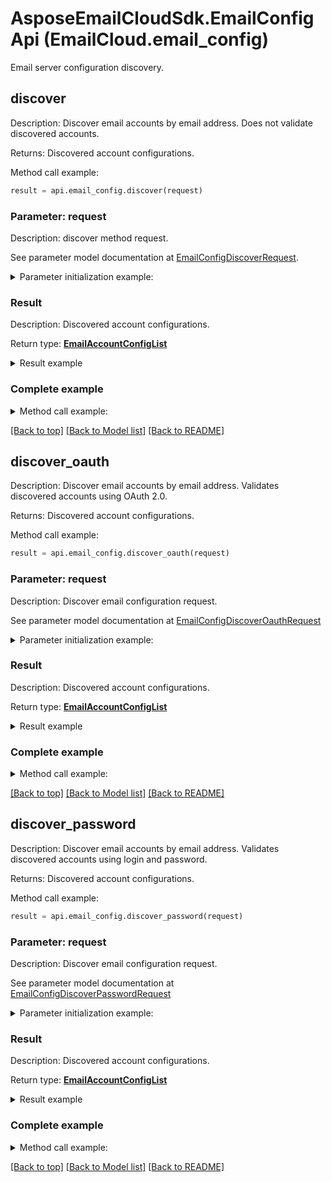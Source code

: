 # AsposeEmailCloudSdk.EmailConfigApi (EmailCloud.email_config)

Email server configuration discovery.

<a name="discover"></a>
## discover

Description: Discover email accounts by email address. Does not validate discovered accounts.             

Returns: Discovered account configurations.

Method call example:
```python
result = api.email_config.discover(request)
```

### Parameter: request

Description: discover method request.

See parameter model documentation at [EmailConfigDiscoverRequest](EmailConfigDiscoverRequest.md).

<details>
    <summary>Parameter initialization example:</summary>
    
```python
request = models.EmailConfigDiscoverRequest()
```

</details>

### Result

Description: Discovered account configurations.

Return type: [**EmailAccountConfigList**](EmailAccountConfigList.md)

<details>
    <summary>Result example</summary>

```python
result = models.EmailAccountConfigList(
    value=[
        models.EmailAccountConfig(
            display_name='Google Mail',
            host='imap.gmail.com',
            port=993,
            socket_type='SSLAuto',
            authentication_types=[
                'PasswordCleartext',
                'OAuth2'],
            extra_info=[
                models.NameValuePair(
                    name='Enable: You need to enable IMAP access',
                    value='https://mail.google.com/mail/?ui=2&shva=1#settings/fwdandpop')]),
        models.EmailAccountConfig(
            display_name='Google Mail',
            protocol_type='SMTP',
            host='smtp.gmail.com',
            port=465,
            socket_type='SSLAuto',
            authentication_types=[
                'PasswordCleartext',
                'OAuth2'],
            extra_info=[
                models.NameValuePair(
                    name='Enable: You need to enable IMAP access',
                    value='https://mail.google.com/mail/?ui=2&shva=1#settings/fwdandpop')]),
        models.EmailAccountConfig(
            display_name='Google Mail',
            protocol_type='POP3',
            host='pop.gmail.com',
            port=995,
            socket_type='SSLAuto',
            authentication_types=[
                'PasswordCleartext',
                'OAuth2'],
            extra_info=[
                models.NameValuePair(
                    name='Enable: You need to enable IMAP access',
                    value='https://mail.google.com/mail/?ui=2&shva=1#settings/fwdandpop')])])
```
</details>

### Complete example

<details>
    <summary>Method call example:</summary>

```python
api = EmailCloud(app_key, app_sid)

// Prepare parameters:
request = models.EmailConfigDiscoverRequest()

// Call method:
result = api.email_config.discover(request)

// Result example:
result = models.EmailAccountConfigList(
    value=[
        models.EmailAccountConfig(
            display_name='Google Mail',
            host='imap.gmail.com',
            port=993,
            socket_type='SSLAuto',
            authentication_types=[
                'PasswordCleartext',
                'OAuth2'],
            extra_info=[
                models.NameValuePair(
                    name='Enable: You need to enable IMAP access',
                    value='https://mail.google.com/mail/?ui=2&shva=1#settings/fwdandpop')]),
        models.EmailAccountConfig(
            display_name='Google Mail',
            protocol_type='SMTP',
            host='smtp.gmail.com',
            port=465,
            socket_type='SSLAuto',
            authentication_types=[
                'PasswordCleartext',
                'OAuth2'],
            extra_info=[
                models.NameValuePair(
                    name='Enable: You need to enable IMAP access',
                    value='https://mail.google.com/mail/?ui=2&shva=1#settings/fwdandpop')]),
        models.EmailAccountConfig(
            display_name='Google Mail',
            protocol_type='POP3',
            host='pop.gmail.com',
            port=995,
            socket_type='SSLAuto',
            authentication_types=[
                'PasswordCleartext',
                'OAuth2'],
            extra_info=[
                models.NameValuePair(
                    name='Enable: You need to enable IMAP access',
                    value='https://mail.google.com/mail/?ui=2&shva=1#settings/fwdandpop')])])
```

</details>

[[Back to top]](#) [[Back to Model list]](Models.md) [[Back to README]](README.md)
<a name="discover_oauth"></a>
## discover_oauth

Description: Discover email accounts by email address. Validates discovered accounts using OAuth 2.0.             

Returns: Discovered account configurations.

Method call example:
```python
result = api.email_config.discover_oauth(request)
```

### Parameter: request

Description: Discover email configuration request.

See parameter model documentation at [EmailConfigDiscoverOauthRequest](EmailConfigDiscoverOauthRequest.md)

<details>
    <summary>Parameter initialization example:</summary>
    
```python
request = models.EmailConfigDiscoverOauthRequest(
    client_id='ClientId',
    client_secret='ClientSecret',
    refresh_token='RefreshToken',
    address='example@aspose.com',
    fast_processing=True)
```

</details>

### Result

Description: Discovered account configurations.

Return type: [**EmailAccountConfigList**](EmailAccountConfigList.md)

<details>
    <summary>Result example</summary>

```python
result = models.EmailAccountConfigList(
    value=[
        models.EmailAccountConfig(
            display_name='Google Mail',
            host='imap.gmail.com',
            port=993,
            socket_type='SSLAuto',
            authentication_types=[
                'PasswordCleartext',
                'OAuth2'],
            extra_info=[
                models.NameValuePair(
                    name='Enable: You need to enable IMAP access',
                    value='https://mail.google.com/mail/?ui=2&shva=1#settings/fwdandpop')]),
        models.EmailAccountConfig(
            display_name='Google Mail',
            protocol_type='SMTP',
            host='smtp.gmail.com',
            port=465,
            socket_type='SSLAuto',
            authentication_types=[
                'PasswordCleartext',
                'OAuth2'],
            extra_info=[
                models.NameValuePair(
                    name='Enable: You need to enable IMAP access',
                    value='https://mail.google.com/mail/?ui=2&shva=1#settings/fwdandpop')]),
        models.EmailAccountConfig(
            display_name='Google Mail',
            protocol_type='POP3',
            host='pop.gmail.com',
            port=995,
            socket_type='SSLAuto',
            authentication_types=[
                'PasswordCleartext',
                'OAuth2'],
            extra_info=[
                models.NameValuePair(
                    name='Enable: You need to enable IMAP access',
                    value='https://mail.google.com/mail/?ui=2&shva=1#settings/fwdandpop')])])
```
</details>

### Complete example

<details>
    <summary>Method call example:</summary>

```python
api = EmailCloud(app_key, app_sid)

// Prepare parameters:
request = models.EmailConfigDiscoverOauthRequest(
    client_id='ClientId',
    client_secret='ClientSecret',
    refresh_token='RefreshToken',
    address='example@aspose.com',
    fast_processing=True)

// Call method:
result = api.email_config.discover_oauth(request)

// Result example:
result = models.EmailAccountConfigList(
    value=[
        models.EmailAccountConfig(
            display_name='Google Mail',
            host='imap.gmail.com',
            port=993,
            socket_type='SSLAuto',
            authentication_types=[
                'PasswordCleartext',
                'OAuth2'],
            extra_info=[
                models.NameValuePair(
                    name='Enable: You need to enable IMAP access',
                    value='https://mail.google.com/mail/?ui=2&shva=1#settings/fwdandpop')]),
        models.EmailAccountConfig(
            display_name='Google Mail',
            protocol_type='SMTP',
            host='smtp.gmail.com',
            port=465,
            socket_type='SSLAuto',
            authentication_types=[
                'PasswordCleartext',
                'OAuth2'],
            extra_info=[
                models.NameValuePair(
                    name='Enable: You need to enable IMAP access',
                    value='https://mail.google.com/mail/?ui=2&shva=1#settings/fwdandpop')]),
        models.EmailAccountConfig(
            display_name='Google Mail',
            protocol_type='POP3',
            host='pop.gmail.com',
            port=995,
            socket_type='SSLAuto',
            authentication_types=[
                'PasswordCleartext',
                'OAuth2'],
            extra_info=[
                models.NameValuePair(
                    name='Enable: You need to enable IMAP access',
                    value='https://mail.google.com/mail/?ui=2&shva=1#settings/fwdandpop')])])
```

</details>

[[Back to top]](#) [[Back to Model list]](Models.md) [[Back to README]](README.md)
<a name="discover_password"></a>
## discover_password

Description: Discover email accounts by email address. Validates discovered accounts using login and password.             

Returns: Discovered account configurations.

Method call example:
```python
result = api.email_config.discover_password(request)
```

### Parameter: request

Description: Discover email configuration request.

See parameter model documentation at [EmailConfigDiscoverPasswordRequest](EmailConfigDiscoverPasswordRequest.md)

<details>
    <summary>Parameter initialization example:</summary>
    
```python
request = models.EmailConfigDiscoverPasswordRequest(
    password='password',
    address='example@aspose.com',
    fast_processing=True)
```

</details>

### Result

Description: Discovered account configurations.

Return type: [**EmailAccountConfigList**](EmailAccountConfigList.md)

<details>
    <summary>Result example</summary>

```python
result = models.EmailAccountConfigList(
    value=[
        models.EmailAccountConfig(
            display_name='Google Mail',
            host='imap.gmail.com',
            port=993,
            socket_type='SSLAuto',
            authentication_types=[
                'PasswordCleartext',
                'OAuth2'],
            extra_info=[
                models.NameValuePair(
                    name='Enable: You need to enable IMAP access',
                    value='https://mail.google.com/mail/?ui=2&shva=1#settings/fwdandpop')]),
        models.EmailAccountConfig(
            display_name='Google Mail',
            protocol_type='SMTP',
            host='smtp.gmail.com',
            port=465,
            socket_type='SSLAuto',
            authentication_types=[
                'PasswordCleartext',
                'OAuth2'],
            extra_info=[
                models.NameValuePair(
                    name='Enable: You need to enable IMAP access',
                    value='https://mail.google.com/mail/?ui=2&shva=1#settings/fwdandpop')]),
        models.EmailAccountConfig(
            display_name='Google Mail',
            protocol_type='POP3',
            host='pop.gmail.com',
            port=995,
            socket_type='SSLAuto',
            authentication_types=[
                'PasswordCleartext',
                'OAuth2'],
            extra_info=[
                models.NameValuePair(
                    name='Enable: You need to enable IMAP access',
                    value='https://mail.google.com/mail/?ui=2&shva=1#settings/fwdandpop')])])
```
</details>

### Complete example

<details>
    <summary>Method call example:</summary>

```python
api = EmailCloud(app_key, app_sid)

// Prepare parameters:
request = models.EmailConfigDiscoverPasswordRequest(
    password='password',
    address='example@aspose.com',
    fast_processing=True)

// Call method:
result = api.email_config.discover_password(request)

// Result example:
result = models.EmailAccountConfigList(
    value=[
        models.EmailAccountConfig(
            display_name='Google Mail',
            host='imap.gmail.com',
            port=993,
            socket_type='SSLAuto',
            authentication_types=[
                'PasswordCleartext',
                'OAuth2'],
            extra_info=[
                models.NameValuePair(
                    name='Enable: You need to enable IMAP access',
                    value='https://mail.google.com/mail/?ui=2&shva=1#settings/fwdandpop')]),
        models.EmailAccountConfig(
            display_name='Google Mail',
            protocol_type='SMTP',
            host='smtp.gmail.com',
            port=465,
            socket_type='SSLAuto',
            authentication_types=[
                'PasswordCleartext',
                'OAuth2'],
            extra_info=[
                models.NameValuePair(
                    name='Enable: You need to enable IMAP access',
                    value='https://mail.google.com/mail/?ui=2&shva=1#settings/fwdandpop')]),
        models.EmailAccountConfig(
            display_name='Google Mail',
            protocol_type='POP3',
            host='pop.gmail.com',
            port=995,
            socket_type='SSLAuto',
            authentication_types=[
                'PasswordCleartext',
                'OAuth2'],
            extra_info=[
                models.NameValuePair(
                    name='Enable: You need to enable IMAP access',
                    value='https://mail.google.com/mail/?ui=2&shva=1#settings/fwdandpop')])])
```

</details>

[[Back to top]](#) [[Back to Model list]](Models.md) [[Back to README]](README.md)

